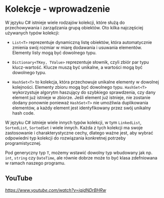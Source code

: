 # Kolekcje - wprowadzenie

W języku C# istnieje wiele rodzajów kolekcji, które służą do przechowywania i zarządzania grupą obiektów. Oto kilka najczęściej używanych typów kolekcji:

- `List<T>` reprezentuje dynamiczną listę obiektów, która automatycznie zmienia swój rozmiar w miarę dodawania i usuwania elementów. Elementy listy mogą być dowolnego typu.

- `Dictionary<TKey, TValue>` reprezentuje słownik, czyli zbiór par typu klucz-wartość. Klucze muszą być unikalne, a wartości mogą być dowolnego typu.

- `HashSet<T>` to kolekcja, która przechowuje unikalne elementy w dowolnej kolejności. Elementy zbioru mogą być dowolnego typu. `HashSet<T>` wykorzystuje algorytm haszujący do szybkiego sprawdzenia, czy dany element już istnieje w zbiorze. Jeśli element już istnieje, nie zostanie dodany ponownie ponieważ `HashSet<T>` nie umożliwia duplikowania elementów, a każdy element jest identyfikowany przez swój unikalny hash code.

W języku C# istnieje wiele innych typów kolekcji, w tym `LinkedList`, `SortedList`, `SortedSet` i wiele innych. Każda z tych kolekcji ma swoje zastosowanie i charakterystyczne cechy, dlatego ważne jest, aby wybrać odpowiedni typ kolekcji do rozwiązania konkretnej potrzeby programistycznej.

Pod generyczny typ `T`, możemy wstawić dowolny typ wbudowany jak np. `int`, `string` czy `DateTime`, ale równie dobrze może to być klasa zdefniowana w ramach naszego programu.

## YouTube

*https://www.youtube.com/watch?v=iqjdNDrBHRw*